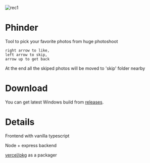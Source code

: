 ![rec1](https://user-images.githubusercontent.com/5202070/118058974-198cf080-b398-11eb-97fd-39fcf72ed193.gif)

# Phinder

Tool to pick your favorite photos from huge photoshoot
```
right arrow to like,
left arrow to skip,
arrow up to get back
```
At the end all the skiped photos will be moved to 'skip' folder nearby

# Download
You can get latest Windows build from [releases](https://github.com/kirevdokimov/Phinder/releases).

# Details
Frontend with vanilla typescript

Node + express backend

[vercel/pkg](https://github.com/vercel/pkg) as a packager
